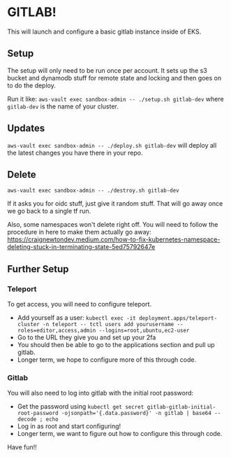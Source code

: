 # GITLAB!

This will launch and configure a basic gitlab instance inside of EKS.

## Setup

The setup will only need to be run once per account.  It sets up the s3 bucket
and dynamodb stuff for remote state and locking and then goes on to do the deploy.

Run it like: `aws-vault exec sandbox-admin -- ./setup.sh gitlab-dev` where
`gitlab-dev` is the name of your cluster.

## Updates

`aws-vault exec sandbox-admin -- ./deploy.sh gitlab-dev` will deploy all the
latest changes you have there in your repo.

## Delete

`aws-vault exec sandbox-admin -- ./destroy.sh gitlab-dev`

If it asks you for oidc stuff, just give it random stuff.
That will go away once we go back to a single tf run.

Also, some namespaces won't delete right off.  You will need to
follow the procedure in here to make them actually go away:
https://craignewtondev.medium.com/how-to-fix-kubernetes-namespace-deleting-stuck-in-terminating-state-5ed75792647e

## Further Setup

### Teleport
To get access, you will need to configure teleport.
- Add yourself as a user: `kubectl exec -it deployment.apps/teleport-cluster -n teleport -- tctl users add yourusername --roles=editor,access,admin --logins=root,ubuntu,ec2-user`
- Go to the URL they give you and set up your 2fa
- You should then be able to go to the applications section and pull up gitlab.
- Longer term, we hope to configure more of this through code.


### Gitlab
You will also need to log into gitlab with the initial root password:
- Get the password using `kubectl get secret gitlab-gitlab-initial-root-password -ojsonpath='{.data.password}' -n gitlab | base64 --decode ; echo`
- Log in as root and start configuring!
- Longer term, we want to figure out how to configure this through code.


Have fun!!
